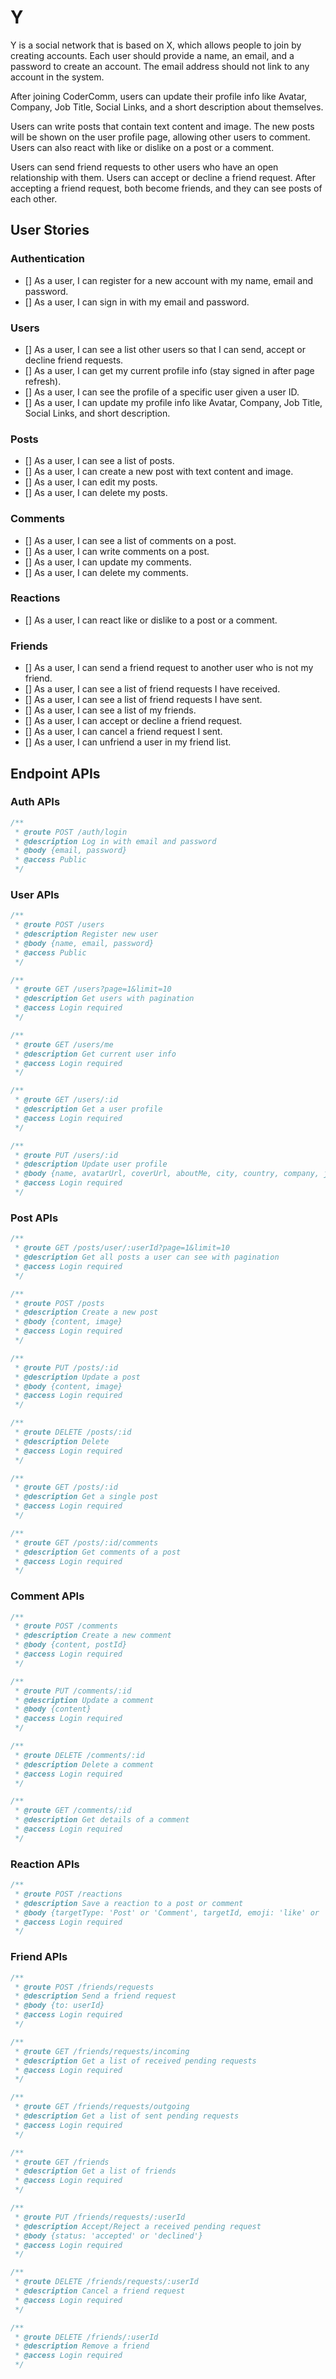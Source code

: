 # Y

Y is a social network that is based on X, which allows people to join by creating accounts. Each user should provide a name, an email, and a password to create an account. The email address should not link to any account in the system.

After joining CoderComm, users can update their profile info like Avatar, Company, Job Title, Social Links, and a short description about themselves.

Users can write posts that contain text content and image. The new posts will be shown on the user profile page, allowing other users to comment. Users can also react with like or dislike on a post or a comment.

Users can send friend requests to other users who have an open relationship with them. Users can accept or decline a friend request. After accepting a friend request, both become friends, and they can see posts of each other.

## User Stories

### Authentication

- [] As a user, I can register for a new account with my name, email and password.
- [] As a user, I can sign in with my email and password.

### Users

- [] As a user, I can see a list other users so that I can send, accept or decline friend requests.
- [] As a user, I can get my current profile info (stay signed in after page refresh).
- [] As a user, I can see the profile of a specific user given a user ID.
- [] As a user, I can update my profile info like Avatar, Company, Job Title, Social Links, and short description.

### Posts

- [] As a user, I can see a list of posts.
- [] As a user, I can create a new post with text content and image.
- [] As a user, I can edit my posts.
- [] As a user, I can delete my posts.

### Comments

- [] As a user, I can see a list of comments on a post.
- [] As a user, I can write comments on a post.
- [] As a user, I can update my comments.
- [] As a user, I can delete my comments.

### Reactions

- [] As a user, I can react like or dislike to a post or a comment.

### Friends

- [] As a user, I can send a friend request to another user who is not my friend.
- [] As a user, I can see a list of friend requests I have received.
- [] As a user, I can see a list of friend requests I have sent.
- [] As a user, I can see a list of my friends.
- [] As a user, I can accept or decline a friend request.
- [] As a user, I can cancel a friend request I sent.
- [] As a user, I can unfriend a user in my friend list.

## Endpoint APIs

### Auth APIs

```javascript
/**
 * @route POST /auth/login
 * @description Log in with email and password
 * @body {email, password}
 * @access Public
 */
```

### User APIs

```javascript
/**
 * @route POST /users
 * @description Register new user
 * @body {name, email, password}
 * @access Public
 */
```

```javascript
/**
 * @route GET /users?page=1&limit=10
 * @description Get users with pagination
 * @access Login required
 */
```

```javascript
/**
 * @route GET /users/me
 * @description Get current user info
 * @access Login required
 */
```

```javascript
/**
 * @route GET /users/:id
 * @description Get a user profile
 * @access Login required
 */
```

```javascript
/**
 * @route PUT /users/:id
 * @description Update user profile
 * @body {name, avatarUrl, coverUrl, aboutMe, city, country, company, jobTitle, facebookLink. instagramLink, linkedinLink, twitterLink}
 * @access Login required
 */
```

### Post APIs

```javascript
/**
 * @route GET /posts/user/:userId?page=1&limit=10
 * @description Get all posts a user can see with pagination
 * @access Login required
 */
```

```javascript
/**
 * @route POST /posts
 * @description Create a new post
 * @body {content, image}
 * @access Login required
 */
```

```javascript
/**
 * @route PUT /posts/:id
 * @description Update a post
 * @body {content, image}
 * @access Login required
 */
```

```javascript
/**
 * @route DELETE /posts/:id
 * @description Delete
 * @access Login required
 */
```

```javascript
/**
 * @route GET /posts/:id
 * @description Get a single post
 * @access Login required
 */
```

```javascript
/**
 * @route GET /posts/:id/comments
 * @description Get comments of a post
 * @access Login required
 */
```

### Comment APIs

```javascript
/**
 * @route POST /comments
 * @description Create a new comment
 * @body {content, postId}
 * @access Login required
 */
```

```javascript
/**
 * @route PUT /comments/:id
 * @description Update a comment
 * @body {content}
 * @access Login required
 */
```

```javascript
/**
 * @route DELETE /comments/:id
 * @description Delete a comment
 * @access Login required
 */
```

```javascript
/**
 * @route GET /comments/:id
 * @description Get details of a comment
 * @access Login required
 */
```

### Reaction APIs

```javascript
/**
 * @route POST /reactions
 * @description Save a reaction to a post or comment
 * @body {targetType: 'Post' or 'Comment', targetId, emoji: 'like' or 'dislike'}
 * @access Login required
 */
```

### Friend APIs

```javascript
/**
 * @route POST /friends/requests
 * @description Send a friend request
 * @body {to: userId}
 * @access Login required
 */
```

```javascript
/**
 * @route GET /friends/requests/incoming
 * @description Get a list of received pending requests
 * @access Login required
 */
```

```javascript
/**
 * @route GET /friends/requests/outgoing
 * @description Get a list of sent pending requests
 * @access Login required
 */
```

```javascript
/**
 * @route GET /friends
 * @description Get a list of friends
 * @access Login required
 */
```

```javascript
/**
 * @route PUT /friends/requests/:userId
 * @description Accept/Reject a received pending request
 * @body {status: 'accepted' or 'declined'}
 * @access Login required
 */
```

```javascript
/**
 * @route DELETE /friends/requests/:userId
 * @description Cancel a friend request
 * @access Login required
 */
```

```javascript
/**
 * @route DELETE /friends/:userId
 * @description Remove a friend
 * @access Login required
 */
```
